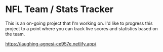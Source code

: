 # NFL Team / Stats Tracker

This is an on-going project that I'm working on. I'd like to progress this project to a point where you can track live scores and statistics based on the team.

https://laughing-agnesi-ce957e.netlify.app/
